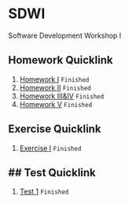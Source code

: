 # SDWI
Software Development Workshop I

## Homework Quicklink
1. [Homework I](https://ecwu.github.io/SDWI/homework/1/myhome.html)
`Finished`
2. [Homework II](https://ecwu.github.io/SDWI/homework/2/index.html)
`Finished`
3. [Homework III&IV](https://ecwu.github.io/SDWI/homework/3/index.html)
`Finished`
4. [Homework V](https://ecwu.github.io/SDWI/homework/5/index.html)
`Finished`

## Exercise Quicklink
1. [Exercise I](https://ecwu.github.io/SDWI/exercise/1/index.html)
`Finished`

## ## Test Quicklink
1. [Test 1](https://ecwu.github.io/SDWI/test/1/index.html)
`Finished`
